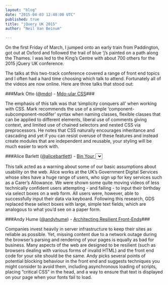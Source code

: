 ```yaml
---
layout: "blog"
date: "2015-04-03 12:40:00 UTC"
published: true
title: "jQuery UK 2015"
author: "Neil Van Beinum"

---
```


On the first Friday of March, I jumped onto an early train from Paddington, got out at Oxford and followed the trail of blue ‘j’s painted on a path along the Thames. I was led to the King’s Centre with about 700 others for the 2015 jQuery UK conference.  The talks at this two-track conference covered a range of front end topics and I often had a hard time choosing which talk to attend. Fortunately all of the videos are now online. Here are three talks that stood out:  ###Mark Otto ([@mdo](https://twitter.com/mdo)) - [Mdo-ular CSS](http://jqueryuk.com/2015/videos.php?s=mdo-ular-css)###  The emphasis of this talk was that ’simplicity conquers all’ when working with CSS. Mark recommends the use of a simple ‘component-subcomponent-modifer’ syntax when naming classes, flexible classes that can be applied to different elements, liberal use of comments giving context, and limited use of chained selectors and nested CSS via preprocessors. He notes that CSS naturally encourages inheritance and cascading and yet if you can resist overuse of these features and instead create modules that are independent and reusable, your styling will be much easier to work with.  ###Alice Barlett ([@alicebartlett](https://twitter.com/alicebartlett)) - [Bin Your <select>](http://jqueryuk.com/2015/videos.php?s=bin-your-)###  This talk acted as a warning about some of our basic assumptions about usability on the web. Alice works at the UK’s Government Digital Services whose sites have a huge range of users, who sign up for key services such as a Carer’s Allowance. We were shown some quite moving videos of less technically confident users attempting - and failing - to input their birthday via select boxes on a web form. All users were, however, able to successfully input their data via keyboard. Following this research, GDS replaced these select boxes with large, simple text fields, which are analogous to what you’d see on a paper form.  ###Andy Hume ([@andyhume](https://twitter.com/andyhume)) - [Architecting Resilient Front-Ends](http://jqueryuk.com/2015/videos.php?s=architecting-resilient-front-ends)###  Companies invest heavily in server infrastructure to keep their sites as reliable as possible. Yet, missing content due to a network outage during the browser’s parsing and rendering of your pages is equally as bad for business. Many aspects of the web are designed to be resilient (such as browsers dealing with various forms of invalid HTML) and the front end code for your site should be the same. Andy picks several points of potential blocking behaviour in the front end and suggests techniques you might consider to avoid them, including asynchronous loading of scripts, placing “critical CSS" in the head, and a way to ensure that text is displayed on your page when your fonts fail to load.


